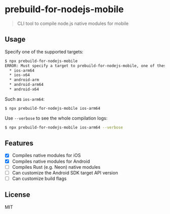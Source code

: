 # prebuild-for-nodejs-mobile

> CLI tool to compile node.js native modules for mobile

## Usage

Specify one of the supported targets:

```sh
$ npx prebuild-for-nodejs-mobile
ERROR: Must specify a target to prebuild-for-nodejs-mobile, one of these:
  * ios-arm64
  * ios-x64
  * android-arm
  * android-arm64
  * android-x64
```

Such as `ios-arm64`:

```sh
$ npx prebuild-for-nodejs-mobile ios-arm64
```

Use `--verbose` to see the whole compilation logs:

```sh
$ npx prebuild-for-nodejs-mobile ios-arm64 --verbose
```

## Features

- [x] Compiles native modules for iOS
- [x] Compiles native modules for Android
- [ ] Compiles Rust (e.g. Neon) native modules
- [ ] Can customize the Android SDK target API version
- [ ] Can customize build flags

## License

MIT
